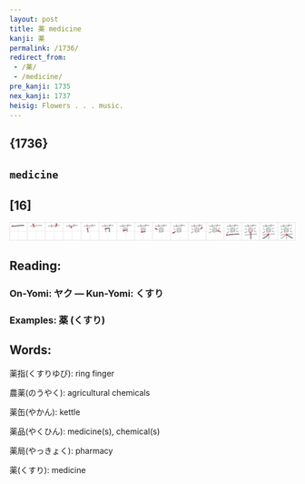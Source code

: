 ```yaml
---
layout: post
title: 薬 medicine
kanji: 薬
permalink: /1736/
redirect_from:
 - /薬/
 - /medicine/
pre_kanji: 1735
nex_kanji: 1737
heisig: Flowers . . . music.
---
```


## {1736}

## `medicine`

## [16]

<div class="stroke"><img src="../images/E896AC.png" /></div>

## Reading:

### On-Yomi: ヤク &mdash; Kun-Yomi: くすり

### Examples: 薬 (くすり)

## Words:

薬指(くすりゆび): ring finger

農薬(のうやく): agricultural chemicals

薬缶(やかん): kettle

薬品(やくひん): medicine(s), chemical(s)

薬局(やっきょく): pharmacy

薬(くすり): medicine
